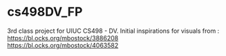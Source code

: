 # cs498DV_FP

3rd class project for UIUC CS498 - DV. 
Initial inspirations for visuals from :
https://bl.ocks.org/mbostock/3886208
https://bl.ocks.org/mbostock/4063582
